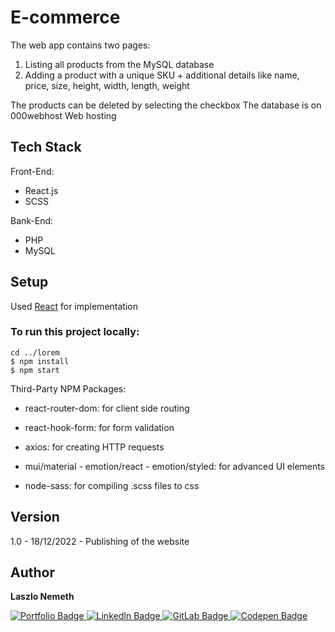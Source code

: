 # E-commerce

The web app contains two pages:

1. Listing all products from the MySQL database
2. Adding a product with a unique SKU + additional details like name, price, size, height, width, length, weight

The products can be deleted by selecting the checkbox
The database is on 000webhost Web hosting

## Tech Stack

Front-End:
- React.js
- SCSS

Bank-End:
- PHP
- MySQL 

## Setup

Used [React](https://reactjs.org/) for implementation

### To run this project locally:

```
cd ../lorem
$ npm install
$ npm start
```
Third-Party NPM Packages:

- react-router-dom: for client side routing

- react-hook-form: for form validation

- axios: for creating HTTP requests 

- mui/material - emotion/react - emotion/styled: for advanced UI elements

- node-sass: for compiling .scss files to css

## Version

1.0 - 18/12/2022 - Publishing of the website

## Author

<b>Laszlo Nemeth</b>

<div id="badges">
    <a href="https://lac0220.github.io/lac0220/">
        <img src="https://img.shields.io/badge/Portfolio-darkblue?style=for-the-badge&logo=logoColor=white" alt="Portfolio Badge"/>
    </a>
    <a href="https://www.linkedin.com/in/nemeth0220">
        <img src="https://img.shields.io/badge/LinkedIn-blue?style=for-the-badge&logo=linkedin&logoColor=white" alt="LinkedIn Badge"/>
    </a>
    <a href="https://gitlab.com/lac0220">
        <img src="https://img.shields.io/badge/GitLab-red?style=for-the-badge&logo=gitlab&logoColor=white" alt="GitLab Badge"/>
    </a>
    <a href="https://codepen.io/lac0220/">
        <img src="https://img.shields.io/badge/Codepen-black?style=for-the-badge&logo=codepen&logoColor=white" alt="Codepen Badge"/>
    </a>
</div>